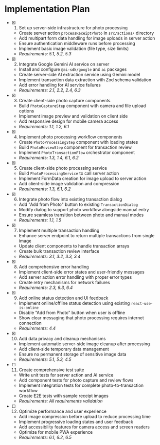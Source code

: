 # Implementation Plan

- [x] 1. Set up server-side infrastructure for photo processing
  - Create server action `processReceiptPhoto` in `src/actions/` directory
  - Add multipart form data handling for image uploads in server action
  - Ensure authentication middleware runs before processing
  - Implement basic image validation (file type, size limits)
  - _Requirements: 5.1, 5.2, 5.3_

- [x] 2. Integrate Google Gemini AI service on server
  - Install and configure `@ai-sdk/google` and `ai` packages
  - Create server-side AI extraction service using Gemini model
  - Implement transaction data extraction with Zod schema validation
  - Add error handling for AI service failures
  - _Requirements: 2.1, 2.2, 2.4, 6.3_

- [x] 3. Create client-side photo capture components
  - Build `PhotoCaptureStep` component with camera and file upload options
  - Implement image preview and validation on client side
  - Add responsive design for mobile camera access
  - _Requirements: 1.1, 1.2, 6.1_

- [x] 4. Implement photo processing workflow components
  - Create `PhotoProcessingStep` component with loading states
  - Build `PhotoReviewStep` component for transaction review
  - Implement `PhotoTransactionFlow` orchestrator component
  - _Requirements: 1.3, 1.4, 6.1, 6.2_

- [x] 5. Create client-side photo processing service
  - Build `PhotoProcessingService` to call server action
  - Implement FormData creation for image upload to server action
  - Add client-side image validation and compression
  - _Requirements: 1.3, 6.1, 6.2_

- [x] 6. Integrate photo flow into existing transaction dialog
  - Add "Add from Photo" button to existing `TransactionDialog`
  - Modify dialog to support photo workflow alongside manual entry
  - Ensure seamless transition between photo and manual modes
  - _Requirements: 1.1, 1.5_

- [x] 7. Implement multiple transaction handling
  - Enhance server endpoint to return multiple transactions from single image
  - Update client components to handle transaction arrays
  - Create bulk transaction review interface
  - _Requirements: 3.1, 3.2, 3.3, 3.4_

- [x] 8. Add comprehensive error handling
  - Implement client-side error states and user-friendly messages
  - Add server action error handling with proper error types
  - Create retry mechanisms for network failures
  - _Requirements: 2.3, 6.3, 6.4_

- [x] 9. Add online status detection and UI feedback
  - Implement online/offline status detection using existing `react-use-is-online`
  - Disable "Add from Photo" button when user is offline
  - Show clear messaging that photo processing requires internet connection
  - _Requirements: 4.4_

- [x] 10. Add data privacy and cleanup mechanisms
  - Implement automatic server-side image cleanup after processing
  - Add client-side temporary data management
  - Ensure no permanent storage of sensitive image data
  - _Requirements: 5.1, 5.3, 4.5_

- [ ] 11. Create comprehensive test suite
  - Write unit tests for server action and AI service
  - Add component tests for photo capture and review flows
  - Implement integration tests for complete photo-to-transaction workflow
  - Create E2E tests with sample receipt images
  - _Requirements: All requirements validation_

- [ ] 12. Optimize performance and user experience
  - Add image compression before upload to reduce processing time
  - Implement progressive loading states and user feedback
  - Add accessibility features for camera access and screen readers
  - Optimize for mobile PWA experience
  - _Requirements: 6.1, 6.2, 6.5_